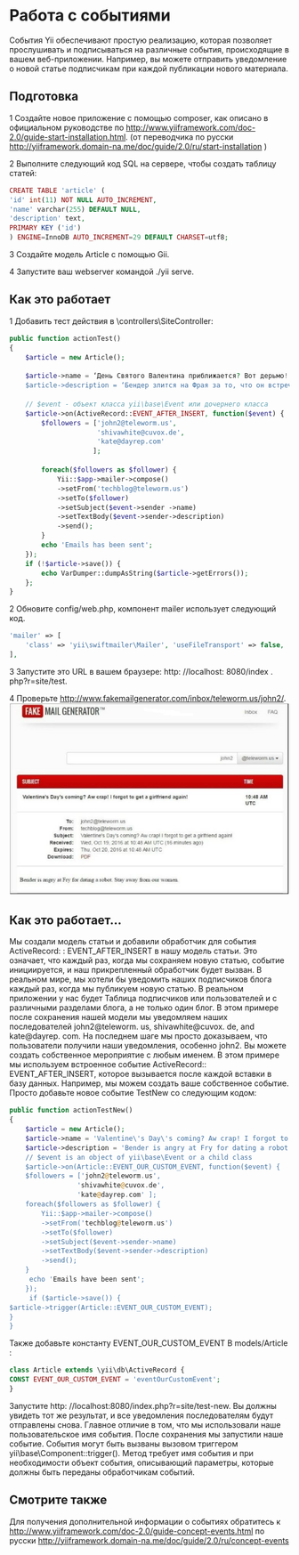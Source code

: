 Работа с событиями
===

События Yii обеспечивают простую реализацию, которая позволяет прослушивать и подписываться на различные события, происходящие в вашем веб-приложении. Например, вы можете отправить уведомление о новой статье подписчикам при каждой публикации нового материала.

Подготовка
---
1 Создайте новое приложение с помощью composer, как описано в официальном руководстве по http://www.yiiframework.com/doc-2.0/guide-start-installation.html. (от переводчика по русски http://yiiframework.domain-na.me/doc/guide/2.0/ru/start-installation )

2 Выполните следующий код SQL на сервере, чтобы создать таблицу статей:
```php
CREATE TABLE 'article' (
'id' int(11) NOT NULL AUTO_INCREMENT,
'name' varchar(255) DEFAULT NULL,
'description' text,
PRIMARY KEY ('id')
) ENGINE=InnoDB AUTO_INCREMENT=29 DEFAULT CHARSET=utf8;
```

3  Создайте модель Article с помощью Gii.

4 Запустите ваш webserver командой ./yii serve.

Как это работает
---
1 Добавить тест действия в \controllers\SiteController:

```php
public function actionTest()
{
    $article = new Article();

    $article->name = ‘День Святого Валентина приближается? Вот дерьмо! Я забыл снова завести девушку!';
    $article->description = ‘Бендер злится на Фрая за то, что он встречается с роботом. Держись подальше от наших женщин. У тебя металлическая лихорадка, парень. Лихорадка металла';

    // $event - объект класса yii\base\Event или дочернего класса 
    $article->on(ActiveRecord::EVENT_AFTER_INSERT, function($event) {
        $followers = ['john2@teleworm.us', 
                      'shivawhite@cuvox.de', 
                      'kate@dayrep.com'
                     ];
        
        foreach($followers as $follower) {
            Yii::$app->mailer->compose()
            ->setFrom('techblog@teleworm.us')
            ->setTo($follower)
            ->setSubject($event->sender ->name)
            ->setTextBody($event->sender->description)
            ->send();
        }
        echo 'Emails has been sent';
    });
    if (!$article->save()) {
        echo VarDumper::dumpAsString($article->getErrors());
    };
}
```

2 Обновите config/web.php, компонент mailer использует следующий код.
```php
'mailer' => [
    'class' => 'yii\swiftmailer\Mailer', 'useFileTransport' => false,
],
```

3 Запустите это URL в вашем браузере: http: //localhost: 8080/index . php?r=site/test. 

4 Проверьте  <http://www.fakemailgenerator.com/inbox/teleworm.us/john2/>.
![](img/068_1.jpg)

Как это работает…
---
Мы создали модель статьи и добавили обработчик для события ActiveRecord: : EVENT_AFTER_INSERT в нашу модель статьи. Это означает, что каждый раз, когда мы сохраняем новую статью, событие инициируется, и наш прикрепленный обработчик будет вызван.
В реальном мире, мы хотели бы уведомить наших подписчиков блога каждый раз, когда мы публикуем новую статью. В реальном приложении у нас будет Таблица подписчиков или пользователей и с различными разделами блога, а не только один блог. В этом примере после сохранения нашей модели мы уведомляем наших последователей john2@teleworm. us, shivawhite@cuvox. de, and kate@dayrep. com. На последнем шаге мы просто доказываем, что пользователи получили наши уведомления, особенно john2. Вы можете создать собственное мероприятие с любым именем. В этом примере мы используем встроенное событие ActiveRecord:: EVENT_AFTER_INSERT, которое вызывается после каждой вставки в базу данных.
Например, мы можем создать ваше собственное событие. Просто добавьте новое событие TestNew со следующим кодом:
```php
public function actionTestNew()
{
    $article = new Article();
    $article->name = 'Valentine\'s Day\'s coming? Aw crap! I forgot to get a girlfriend again!';
    $article->description = 'Bender is angry at Fry for dating a robot. Stay away from our women. You've got metal fever, boy. Metal fever';
    // $event is an object of yii\base\Event or a child class 
    $article->on(Article::EVENT_OUR_CUSTOM_EVENT, function($event) {
    $followers = ['john2@teleworm.us', 
                 'shivawhite@cuvox.de', 
                 'kate@dayrep.com' ]; 
    foreach($followers as $follower) {
        Yii::$app->mailer->compose()
        ->setFrom('techblog@teleworm.us')
        ->setTo($follower)
        ->setSubject($event->sender->name)
        ->setTextBody($event->sender->description)
        ->send();
    }
     echo 'Emails have been sent';
    });
     if ($article->save()) {
$article->trigger(Article::EVENT_OUR_CUSTOM_EVENT);
}
}
```
Также добавьте константу  EVENT_OUR_CUSTOM_EVENT  В models/Article :
```php
class Article extends \yii\db\ActiveRecord {
CONST EVENT_OUR_CUSTOM_EVENT = 'eventOurCustomEvent';
}
```
Запустите http: //localhost:8080/index.php?r=site/test-new.
Вы должны увидеть тот же результат, и все уведомления последователям будут отправлены снова. Главное отличие в том, что мы использовали наше пользовательское имя события.
После сохранения мы запустили наше событие. События могут быть вызваны вызовом триггером yii\base\Component::trigger(). Метод требует имя события и при необходимости объект события, описывающий параметры, которые должны быть переданы обработчикам событий.

Смотрите также
---
Для получения дополнительной информации о событиях обратитесь к   <http://www.yiiframework.com/doc-2.0/guide-concept-events.html> 
 по русски <http://yiiframework.domain-na.me/doc/guide/2.0/ru/concept-events> 

